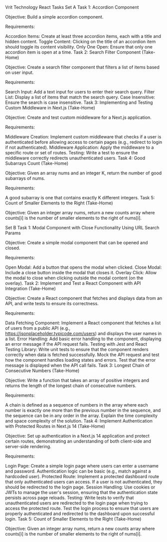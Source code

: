 Vrit Technology React Tasks
Set A
Task 1: Accordion Component

Objective:
Build a simple accordion component.

Requirements:

Accordion Items: Create at least three accordion items, each with a title and hidden content.
Toggle Content: Clicking on the title of an accordion item should toggle its content visibility.
Only One Open: Ensure that only one accordion item is open at a time.
Task 2: Search Filter Component (Take-Home)

Objective:
Create a search filter component that filters a list of items based on user input.

Requirements:

Search Input: Add a text input for users to enter their search query.
Filter List: Display a list of items that match the search query.
Case Insensitive: Ensure the search is case insensitive.
Task 3: Implementing and Testing Custom Middleware in Next.js (Take-Home)

Objective:
Create and test custom middleware for a Next.js application.

Requirements:

Middleware Creation: Implement custom middleware that checks if a user is authenticated before allowing access to certain pages (e.g., redirect to login if not authenticated).
Middleware Application: Apply the middleware to a specific route or set of routes.
Testing: Write a test to ensure the middleware correctly redirects unauthenticated users.
Task 4: Good Subarrays Count (Take-Home)

Objective:
Given an array nums and an integer K, return the number of good subarrays of nums.

Requirements:

A good subarray is one that contains exactly K different integers.
Task 5: Count of Smaller Elements to the Right (Take-Home)

Objective:
Given an integer array nums, return a new counts array where counts[i] is the number of smaller elements to the right of nums[i].

Set B
Task 1: Modal Component with Close Functionality Using URL Search Params

Objective:
Create a simple modal component that can be opened and closed.

Requirements:

Open Modal: Add a button that opens the modal when clicked.
Close Modal: Include a close button inside the modal that closes it.
Overlay Click: Allow the modal to close when clicking outside the modal content (on the overlay).
Task 2: Implement and Test a React Component with API Integration (Take-Home)

Objective:
Create a React component that fetches and displays data from an API, and write tests to ensure its correctness.

Requirements:

Data Fetching Component: Implement a React component that fetches a list of users from a public API (e.g., https://jsonplaceholder.typicode.com/users) and displays the user names in a list.
Error Handling: Add basic error handling to the component, displaying an error message if the API request fails.
Testing with Jest and React Testing Library:
Write unit tests to ensure that the component renders correctly when data is fetched successfully.
Mock the API request and test how the component handles loading states and errors.
Test that the error message is displayed when the API call fails.
Task 3: Longest Chain of Consecutive Numbers (Take-Home)

Objective:
Write a function that takes an array of positive integers and returns the length of the longest chain of consecutive numbers.

Requirements:

A chain is defined as a sequence of numbers in the array where each number is exactly one more than the previous number in the sequence, and the sequence can be in any order in the array.
Explain the time complexity and space complexity of the solution.
Task 4: Implement Authentication with Protected Routes in Next.js 14 (Take-Home)

Objective:
Set up authentication in a Next.js 14 application and protect certain routes, demonstrating an understanding of both client-side and server-side rendering.

Requirements:

Login Page: Create a simple login page where users can enter a username and password. Authentication logic can be basic (e.g., match against a hardcoded user).
Protected Route: Implement a protected dashboard route that only authenticated users can access. If a user is not authenticated, they should be redirected to the login page.
Session Handling: Use cookies or JWTs to manage the user's session, ensuring that the authentication state persists across page reloads.
Testing:
Write tests to verify that unauthenticated users are redirected to the login page when trying to access the protected route.
Test the login process to ensure that users are properly authenticated and redirected to the dashboard upon successful login.
Task 5: Count of Smaller Elements to the Right (Take-Home)

Objective:
Given an integer array nums, return a new counts array where counts[i] is the number of smaller elements to the right of nums[i].







